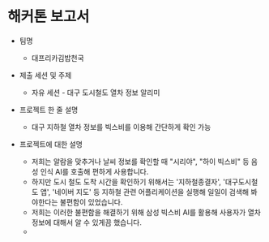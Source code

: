 # 해커톤 보고서

- 팀명
  - 대프리카김밥천국
  
- 제출 세션 및 주제
  - 자유 세션 - 대구 도시철도 열차 정보 알리미

- 프로젝트 한 줄 설명
  - 대구 지하철 열차 정보를 빅스비를 이용해 간단하게 확인 가능

- 프로젝트에 대한 설명
  - 저희는 알람을 맞추거나 날씨 정보를 확인할 때 "시리야", "하이 빅스비" 등 음성 인식 AI를 호출해 편하게 사용합니다.
  - 하지만 도시 철도 도착 시간을 확인하기 위해서는 '지하철종결자', '대구도시철도 앱', '네이버 지도' 등 지하철 관련 어플리케이션을 실행해 일일이 검색해 봐야한다는 불편함이 있었습니다.
  - 저희는 이러한 불편함을 해결하기 위해 삼성 빅스비 AI를 활용해 사용자가 열차 정보에 대해서 알 수 있게끔 했습니다.
  - 
